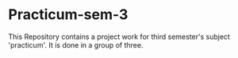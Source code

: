 # Practicum-sem-3
This Repository contains a project work for third semester's subject 'practicum'. It is done in a group of three.
